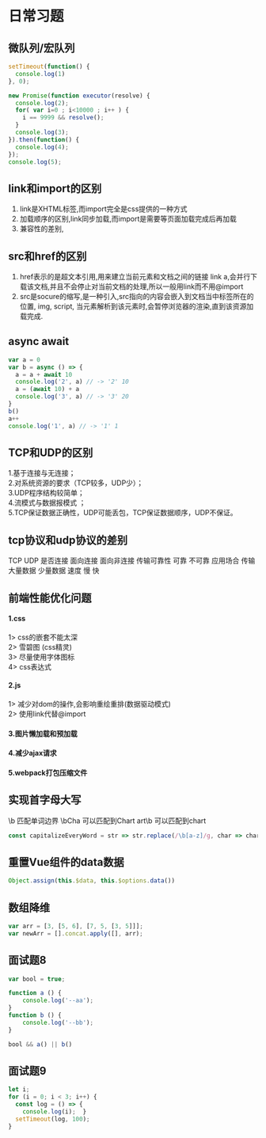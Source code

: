 # 日常习题
## 微队列/宏队列
```js
setTimeout(function() {
  console.log(1)
}, 0);

new Promise(function executor(resolve) {
  console.log(2);
  for( var i=0 ; i<10000 ; i++ ) {
    i == 9999 && resolve();
  }
  console.log(3);
}).then(function() {
  console.log(4);
});
console.log(5);
```
## link和import的区别
1. link是XHTML标签,而import完全是css提供的一种方式
2. 加载顺序的区别,link同步加载,而import是需要等页面加载完成后再加载
3. 兼容性的差别,
## src和href的区别
1. href表示的是超文本引用,用来建立当前元素和文档之间的链接 link a,会并行下载该文档,并且不会停止对当前文档的处理,所以一般用link而不用@import
2. src是socure的缩写,是一种引入,src指向的内容会嵌入到文档当中标签所在的位置,  img, script, 当元素解析到该元素时,会暂停浏览器的渲染,直到该资源加载完成.
## async await
```js
var a = 0
var b = async () => {
  a = a + await 10
  console.log('2', a) // -> '2' 10
  a = (await 10) + a
  console.log('3', a) // -> '3' 20
}
b()
a++
console.log('1', a) // -> '1' 1
```
## TCP和UDP的区别
1.基于连接与无连接；  
2.对系统资源的要求（TCP较多，UDP少）；  
3.UDP程序结构较简单；  
4.流模式与数据报模式 ；  
5.TCP保证数据正确性，UDP可能丢包，TCP保证数据顺序，UDP不保证。  
## tcp协议和udp协议的差别 
TCP UDP 
是否连接 面向连接 面向非连接 
传输可靠性 可靠 不可靠 
应用场合 传输大量数据 少量数据 
速度 慢 快
## 前端性能优化问题
#### 1.css
1> css的嵌套不能太深  
  2> 雪碧图 (css精灵)  
  3> 尽量使用字体图标  
  4> css表达式
#### 2.js
1> 减少对dom的操作,会影响重绘重排(数据驱动模式)  
	2> 使用link代替@import  
#### 3.图片懒加载和预加载
#### 4.减少ajax请求
#### 5.webpack打包压缩文件
## 实现首字母大写
\b 匹配单词边界   \bCha 可以匹配到Chart  art\b 可以匹配到chart
```js
const capitalizeEveryWord = str => str.replace(/\b[a-z]/g, char => char.toUpperCase()); 
```
## 重置Vue组件的data数据
```js
Object.assign(this.$data, this.$options.data())
```
##  数组降维
```js
var arr = [3, [5, 6], [7, 5, [3, 5]]];
var newArr = [].concat.apply([], arr);
```
## 面试题8
```js
var bool = true;

function a () {
    console.log('--aa');
}
function b () {
    console.log('--bb');
}

bool && a() || b()
```
## 面试题9
```js
let i;
for (i = 0; i < 3; i++) {
  const log = () => {
    console.log(i);  }
  setTimeout(log, 100);
}

```
